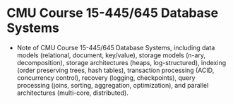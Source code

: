 # CMU Course 15-445/645 Database Systems

* Note of CMU Course 15-445/645 Database Systems, including data models (relational, document, key/value), storage models (n-ary, decomposition), storage architectures (heaps, log-structured), indexing (order preserving trees, hash tables), transaction processing (ACID, concurrency control), recovery (logging, checkpoints), query processing (joins, sorting, aggregation, optimization), and parallel architectures (multi-core, distributed).
